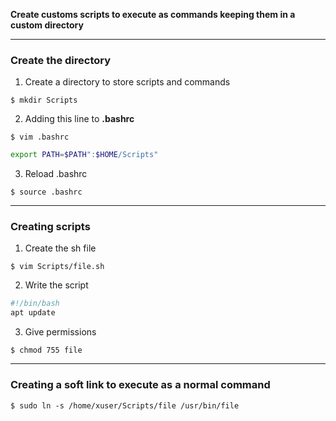 **Create customs scripts to execute as commands keeping them in a custom directory**

---

### Create the directory

1. Create a directory to store scripts and commands

`$ mkdir Scripts`

2. Adding this line to **.bashrc**

`$ vim .bashrc`

```bash
export PATH=$PATH":$HOME/Scripts"
```

3. Reload .bashrc

`$ source .bashrc`

---

### Creating scripts

1. Create the sh file

`$ vim Scripts/file.sh`

2. Write the script

```bash
#!/bin/bash
apt update
```

3. Give permissions

`$ chmod 755 file`

---

### Creating a soft link to execute as a normal command

`$ sudo ln -s /home/xuser/Scripts/file /usr/bin/file`
